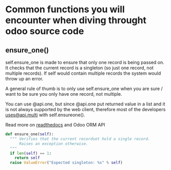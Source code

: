 # Common functions you will encounter when diving throught odoo source code

## ensure_one()

self.ensure_one is made to ensure that only one record is being passed on. It checks that the current record is a singleton (so just one record, not multiple records). If self would contain multiple records the system would throw up an error.

A general rule of thumb is to only use self.ensure_one when you are sure / want to be sure you only have one record, not multiple.

You can use @api.one, but since @api.one put returned value in a list and it is not always supported by the web client, therefore most of the developers uses@api.multi with self.ensureone().

Read more on [readthedocs](https://odoo-new-api-guide-line.readthedocs.io/en/latest/decorator.html) and Odoo ORM API

```python
def ensure_one(self):
  """ Verifies that the current recordset hold a single record.
      Raises an exception otherwise.
  """
  if len(self) == 1:
    return self
  raise ValueError("Expected singleton: %s" % self)
```
